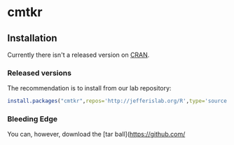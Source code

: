 # cmtkr

## Installation
Currently there isn't a released version on [CRAN](http://cran.r-project.org/).

### Released versions
The recommendation is to install from our lab repository:

```r
install.packages("cmtkr",repos='http://jefferislab.org/R',type='source')
```

### Bleeding Edge
You can, however, download the [tar ball](https://github.com/
